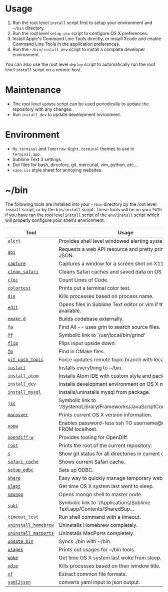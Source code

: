 # Usage
1. Run the root level `install` script first to setup your environment and `~/bin` directory.
1. Run the root level `setup_osx` script to configure OS X preferences.
1. Install Apple's Command Line Tools directly, or install Xcode and enable Command Line Tools in the application preferences.
1. Run the `~/bin/install_dev` script to install a complete developer environment.

You can also use the root level `deploy` script to automatically run the root level `install` script on a remote host.

# Maintenance
* The root level `update` script can be used periodically to update the repository with any changes.
* Run `install_dev` to update development invronment.

# Environment
* `My.terminal` and `Tomorrow Night.terminal` themes to use in `Terminal.app`.
* Sublime Text 3 settings.
* Dot files for bash, dircolors, git, mercurial, vim, python, etc...
* `sane.css` style sheet for annoying websites.

# ~/bin
The following tools are installed into your `~/bin` directory by the root level `install` script, or by the `bin/install` script. These tools will be on your `PATH` if you have ran the root level `install` script of the `env/install` script which will properly configure your shell's envrionment.

| Tool | Usage |
| --- | --- |
| [`alert`](bin/alert) | Provides shell level windowed alerting system. |
| [`api`](bin/api) | Requests a web API resource and pretty prints resulting JSON. |
| [`capture`](bin/capture) | Captures a window for a screen shot on X11 systems. |
| [`clean_safari`](bin/clean_safari) | Cleans Safari caches and saved data on OS X. |
| [`cloc`](bin/cloc) | Count Lines of Code. |
| [`colortest`](bin/colortest) | Prints out a terminal color test. |
| [`die`](bin/die) | Kills processes based on process name. |
| [`edit`](bin/edit) | Opens files in Sublime Text editor or vim if that's not available. |
| [`emake.d`](bin/emake.d) | Builds codebase externally. |
| [`fa`](bin/fa) | Find All -- uses grin to search source files. |
| [`ff`](bin/ff) | Symbolic link to '/usr/local/bin/grind' |
| [`flip`](bin/flip) | Flips input upside down. |
| [`fm`](bin/fm) | Find in CMake files. |
| [`git_push_topic`](bin/git_push_topic) | Force updates remote topic branch with local branch. |
| [`install`](bin/install) | Installs everything to ~/bin. |
| [`install_atom`](bin/install_atom) | Installs Atom IDE with custom style and packages. |
| [`install_dev`](bin/install_dev) | Installs development environment on OS X machines. |
| [`install_mysql`](bin/install_mysql) | Installs/uninstalls mysql from package. |
| [`jsc`](bin/jsc) | Symbolic link to '/System/Library/Frameworks/JavaScriptCore.framewo... |
| [`macosver`](bin/macosver) | Prints current OS X version information. |
| [`nopw`](bin/nopw) | Enables password-less ssh TO username@remotehost FROM localhost. |
| [`opendiff-w`](bin/opendiff-w) | Provides tooling for OpenDiff. |
| [`root`](bin/root) | Prints the root of the current repository. |
| [`s`](bin/s) | Show git status for all directories in current directory. |
| [`safari_cache`](bin/safari_cache) | Shows current Safari cache. |
| [`setup_odbc`](bin/setup_odbc) | Sets up ODBC. |
| [`share`](bin/share) | Easy way to quickly manage temporary web shares. |
| [`slept`](bin/slept) | Get time OS X system last went to sleep. |
| [`smongo`](bin/smongo) | Opens mongo shell to master node. |
| [`subl`](bin/subl) | Symbolic link to '/Applications/Sublime Text.app/Contents/SharedSup... |
| [`timeout_test`](bin/timeout_test) | Run shell command with a timeout. |
| [`uninstall_homebrew`](bin/uninstall_homebrew) | Uninstalls Homebrew completely. |
| [`uninstall_macports`](bin/uninstall_macports) | Uninstalls MacPorts completely. |
| [`update_bin`](bin/update_bin) | Syncs ./bin with ~/bin. |
| [`usages`](bin/usages) | Prints out usages for ~/bin tools. |
| [`woke`](bin/woke) | Get time OS X system last woke from sleep. |
| [`xdie`](bin/xdie) | Kills processes based on their window title. |
| [`xf`](bin/xf) | Extract common file formats. |
| [`yaml2json`](bin/yaml2json) | converts yaml input to json output. |
